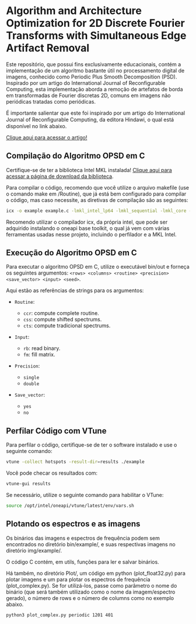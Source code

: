 # Algorithm and Architecture Optimization for 2D Discrete Fourier Transforms with Simultaneous Edge Artifact Removal

Este repositório, que possui fins exclusivamente educacionais, contém a implementação de um algoritmo bastante útil no processamento digital de imagens, conhecido como Periodic Plus Smooth Decomposition (PSD). Inspirado por um artigo do International Journal of Reconfigurable Computing, esta implementação aborda a remoção de artefatos de borda em transformadas de Fourier discretas 2D, comuns em imagens não periódicas tratadas como periódicas.

É importante salientar que este foi inspirado por um artigo do International Journal of Reconﬁgurable Computing, da editora Hindawi, o qual está disponível no link abaixo.

[Clique aqui para acessar o artigo!](https://onlinelibrary.wiley.com/doi/10.1155/2018/1403181)

## Compilação do Algoritmo OPSD em C

Certifique-se de ter a biblioteca Intel MKL instalada!
[Clique aqui para acessar a página de download da biblioteca](https://www.intel.com/content/www/us/en/developer/tools/oneapi/onemkl-download.html).

Para compilar o código, recomendo que você utilize o arquivo makefile (use o comando make em /Routine), que já está bem configurado para compilar o código, mas caso necessite, as diretivas de compilação são as seguintes:

```bash
icx -o example example.c -lmkl_intel_lp64 -lmkl_sequential -lmkl_core -lpthread -lm -ldl -qopenmp
```

Recomendo utilizar o compilador icx, da própria intel, que pode ser adquirido instalando o oneapi base toolkit, o qual já vem com várias ferramentas usadas nesse projeto, incluindo o perfilador e a MKL Intel.

## Execução do Algoritmo OPSD em C

Para executar o algoritmo OPSD em C, utilize o executável bin/out e forneça os seguintes argumentos: `<rows> <columns> <routine> <precision> <save_vector> <input> <seed>`.

Aqui estão as referências de strings para os argumentos:

- `Routine`:
  - `ccr`: compute complete routine.
  - `css`: compute shifted spectrums.
  - `cts`: compute tradicional spectrums.

- `Input`:
  - `rb`: read binary.
  - `fm`: fill matrix.
  
- `Precision`:
  - `single`
  - `double`

- `Save_vector`:
  - `yes`
  - `no`


## Perfilar Código com VTune

Para perfilar o código, certifique-se de ter o software instalado e use o seguinte comando:

```bash
vtune -collect hotspots -result-dir=results ./example
```

Você pode checar os resultados com:

```bash
vtune-gui results
```

Se necessário, utilize o seguinte comando para habilitar o VTune:

```bash
source /opt/intel/oneapi/vtune/latest/env/vars.sh
```

## Plotando os espectros e as imagens

Os binários das imagens e espectros de frequência podem sem encontrados no diretório bin/example/, e suas respectivas imagens no diretório img/example/.

O código C contém, em utils, funções para ler e salvar binários.

Há também, no diretório Plot/, um código em python (plot_float32.py) para plotar imagens e um para plotar os espectros de frequência (plot_complex.py). Se for utilizá-los, passe como parâmetro o nome do binário (que será também utilizado como o nome da imagem/espectro gerado), o número de rows e o número de columns como no exemplo abaixo.

```bash
python3 plot_complex.py periodic 1201 401
```
